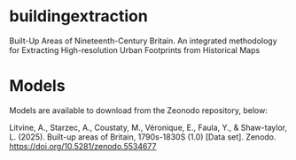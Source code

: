 # buildingextraction
Built-Up Areas of Nineteenth-Century Britain. An integrated methodology for Extracting High-resolution Urban Footprints from Historical Maps

# Models
Models are available to download from the Zeonodo repository, below:

Litvine, A., Starzec, A., Coustaty, M., Véronique, E., Faula, Y., & Shaw-taylor, L. (2025). Built-up areas of Britain, 1790s-1830S (1.0) [Data set]. Zenodo. https://doi.org/10.5281/zenodo.5534677



